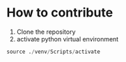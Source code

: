 # How to contribute
1.  Clone the repository
2. activate python virtual environment

```python
source ./venv/Scripts/activate
```